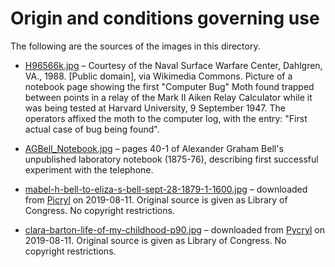 Origin and conditions governing use
===================================

The following are the sources of the images in this directory.

* [H96566k.jpg](https://upload.wikimedia.org/wikipedia/commons/8/8a/H96566k.jpg) &ndash; Courtesy of the Naval Surface Warfare Center, Dahlgren, VA., 1988. [Public domain], via Wikimedia Commons.  Picture of a notebook page showing the first "Computer Bug" Moth found trapped between points in a relay of the Mark II Aiken Relay Calculator while it was being tested at Harvard University, 9 September 1947. The operators affixed the moth to the computer log, with the entry: "First actual case of bug being found".

* [AGBell_Notebook.jpg](https://upload.wikimedia.org/wikipedia/commons/0/0c/AGBell_Notebook.jpg) &ndash; pages 40-1 of Alexander Graham Bell's unpublished laboratory notebook (1875-76), describing first successful experiment with the telephone.

* [mabel-h-bell-to-eliza-s-bell-sept-28-1879-1-1600.jpg](mabel-h-bell-to-eliza-s-bell-sept-28-1879-1-1600.jpg) &ndash; downloaded from [Picryl](https://picryl.com/media/letter-from-mabel-hubbard-bell-to-eliza-symonds-bell-september-28-1879-1) on 2019-08-11. Original source is given as Library of Congress.  No copyright restrictions.

* [clara-barton-life-of-my-childhood-p90.jpg](clara-barton-life-of-my-childhood-p90.jpg) &ndash; downloaded from [Pycryl](https://picryl.com/media/clara-barton-papers-speeches-and-writings-file-1849-1947-books-the-life-of-71) on 2019-08-11.  Original source is given as Library of Congress.  No copyright restrictions.
